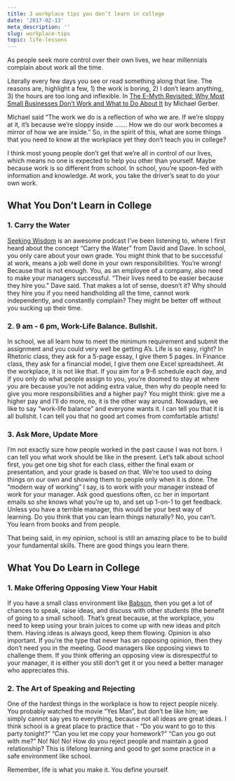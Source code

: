 ```yaml
---
title: 3 workplace tips you don’t learn in college
date: '2017-02-13'
meta_description: ''
slug: workplace-tips
topic: life-lessons
---
```


As people seek more control over their own lives, we hear millennials complain about work all the time. 

Literally every few days you see or read something along that line. The reasons are, highlight a few, 1) the work is boring, 2) I don’t learn anything, 3) the hours are too long and inflexible. In <a href="https://amzn.to/37SuxJd">The E-Myth Revisited: Why Most Small Businesses Don’t Work and What to Do About It</a> by Michael Gerber.

Michael said “The work we do is a reflection of who we are. If we’re sloppy at it, it’s because we’re sloppy inside ……. How we do our work becomes a mirror of how we are inside.” So, in the spirit of this, what are some things that you need to know at the workplace yet they don’t teach you in college?

I think most young people don’t get that we’re all in control of our lives, which means no one is expected to help you other than yourself. Maybe because work is so different from school. In school, you’re spoon-fed with information and knowledge. At work, you take the driver’s seat to do your own work.

## What You Don’t Learn in College

### 1. Carry the Water

<a href="https://soundcloud.com/seekingwisdom">Seeking Wisdom</a> is an awesome podcast I’ve been listening to, where I first heard about the concept “Carry the Water” from David and Dave. In school, you only care about your own grade. You might think that to be successful at work, means a job well done in your own responsibilities. You’re wrong! Because that is not enough. You, as an employee of a company, also need to make your managers successful. “Their lives need to be easier because they hire you.” Dave said. That makes a lot of sense, doesn’t it? Why should they hire you if you need handholding all the time, cannot work independently, and constantly complain? They might be better off without you sucking up their time.

### 2. 9 am - 6 pm, Work-Life Balance. Bullshit.

In school, we all learn how to meet the minimum requirement and submit the assignment and you could very well be getting A’s. Life is so easy, right? In Rhetoric class, they ask for a 5-page essay, I give them 5 pages. In Finance class, they ask for a financial model, I give them one Excel spreadsheet. At the workplace, it is not like that. If you aim for a 9-6 schedule each day, and if you only do what people assign to you, you’re doomed to stay at where you are because you’re not adding extra value, then why do people need to give you more responsibilities and a higher pay? You might think: give me a higher pay and I’ll do more, no, it is the other way around. Nowadays, we like to say “work-life balance” and everyone wants it. I can tell you that it is all bullshit. I can tell you that no good art comes from comfortable artists!

### 3. Ask More, Update More

I’m not exactly sure how people worked in the past cause I was not born. I can tell you what work should be like in the present. Let’s talk about school first, you get one big shot for each class, either the final exam or presentation, and your grade is based on that. We’re too used to doing things on our own and showing them to people only when it is done. The “modern way of working” I say, is to work with your manager instead of work for your manager. Ask good questions often, cc her in important emails so she knows what you’re up to, and set up 1-on-1 to get feedback. Unless you have a terrible manager, this would be your best way of learning. Do you think that you can learn things naturally? No, you can’t. You learn from books and from people.

That being said, in my opinion, school is still an amazing place to be to build your fundamental skills. There are good things you learn there.

## What You Do Learn in College

### 1. Make Offering Opposing View Your Habit

If you have a small class environment like <a href="http://www.babson.edu/">Babson</a>, then you get a lot of chances to speak, raise ideas, and discuss with other students (the benefit of going to a small school). That’s great because, at the workplace, you need to keep using your brain juices to come up with new ideas and pitch them. Having ideas is always good, keep them flowing. Opinion is also important. If you’re the type that never has an opposing opinion, then they don’t need you in the meeting. Good managers like opposing views to challenge them. If you think offering an opposing view is disrespectful to your manager, it is either you still don’t get it or you need a better manager who appreciates this.

### 2. The Art of Speaking and Rejecting

One of the hardest things in the workplace is how to reject people nicely. You probably watched the movie “Yes Man”, but don’t be like him; we simply cannot say yes to everything, because not all ideas are great ideas. I think school is a great place to practice that - “Do you want to go to this party tonight?” “Can you let me copy your homework?” “Can you go out with me?” No! No! No! How do you reject people and maintain a good relationship? This is lifelong learning and good to get some practice in a safe environment like school.

Remember, life is what you make it. You define yourself.
